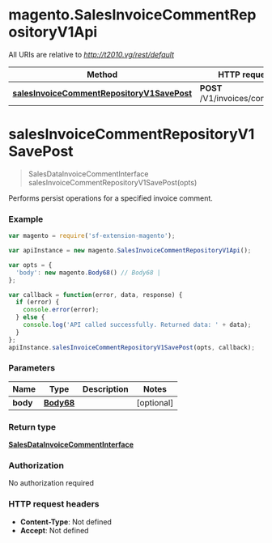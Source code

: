 # magento.SalesInvoiceCommentRepositoryV1Api

All URIs are relative to *http://t2010.vg/rest/default*

Method | HTTP request | Description
------------- | ------------- | -------------
[**salesInvoiceCommentRepositoryV1SavePost**](SalesInvoiceCommentRepositoryV1Api.md#salesInvoiceCommentRepositoryV1SavePost) | **POST** /V1/invoices/comments | 


<a name="salesInvoiceCommentRepositoryV1SavePost"></a>
# **salesInvoiceCommentRepositoryV1SavePost**
> SalesDataInvoiceCommentInterface salesInvoiceCommentRepositoryV1SavePost(opts)



Performs persist operations for a specified invoice comment.

### Example
```javascript
var magento = require('sf-extension-magento');

var apiInstance = new magento.SalesInvoiceCommentRepositoryV1Api();

var opts = { 
  'body': new magento.Body68() // Body68 | 
};

var callback = function(error, data, response) {
  if (error) {
    console.error(error);
  } else {
    console.log('API called successfully. Returned data: ' + data);
  }
};
apiInstance.salesInvoiceCommentRepositoryV1SavePost(opts, callback);
```

### Parameters

Name | Type | Description  | Notes
------------- | ------------- | ------------- | -------------
 **body** | [**Body68**](Body68.md)|  | [optional] 

### Return type

[**SalesDataInvoiceCommentInterface**](SalesDataInvoiceCommentInterface.md)

### Authorization

No authorization required

### HTTP request headers

 - **Content-Type**: Not defined
 - **Accept**: Not defined

